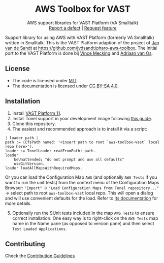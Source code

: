 <p align="center">
<!-- <img src="assets/logos/256x256.png"> -->
 <h1 align="center">AWS Toolbox for VAST</h1>
  <p align="center">
    AWS support libraries for VAST Platform (VA Smalltalk)
    <!---
    <br>
    <a href="docs/"><strong>Explore the docs »</strong></a>
    <br>
    -->
    <br>
    <a href="https://github.com/vast-community-hub/aws-toolbox-vast/issues/new?labels=Type%3A+Defect">Report a defect</a>
    |
    <a href="https://github.com/vast-community-hub/aws-toolbox-vast/issues/new?labels=Type%3A+Feature">Request feature</a>
  </p>
</p>

Support library for using AWS with VAST Platform (formerly VA Smalltalk) written in Smalltalk. This is the VAST Platform adaption of the project of [Jan van de Sandt](https://github.com/jvdsandt) at https://github.com/jvdsandt/pharo-aws-toolbox. The initial port to the VAST Platform is done bij [Vince Mecking](https://github.com/McKing2nd) and [Adriaan van Os](https://github.com/adriaon).

## License

- The code is licensed under [MIT](LICENSE).
- The documentation is licensed under [CC BY-SA 4.0](http://creativecommons.org/licenses/by-sa/4.0/).

## Installation

1. Install [VAST Platform 11](https://www.instantiations.com/vast-platform/).
2. Install Tonel support in your development image following [this guide](https://github.com/instantiations/tonel-vast#installation).
3. Clone this repository.
4. The easiest and recommended approach is to install it via a script:

```smalltalk
| loader path |
path := (CfsPath named: '<insert path to root `aws-toolbox-vast` local repo here>').
loader := TonelLoader readFromPath: path.
loader
	beUnattended; "do not prompt and use all defaults"
	useGitVersion.
loader loadAllMapsWithRequiredMaps.
```

Or you can load the Configuration Map `AWS` (and optionally `AWS Tests` if you want to run the unit tests) from the context menu of the Configuration Maps Browser: `"Import"` -> `"Load Configuration Maps from Tonel repository..."` -> select path to root `aws-toolbox-vast` local repo. This will open a dialog and will use convenient defaults for the load. Refer to [its documentation](https://github.com/instantiations/tonel-vast#using-gui-menus) for more details.

5. Optionally run the SUnit tests included in the map `AWS Tests` to ensure correct installation. One easy way is to right-click on the `AWS Tests` map name in the Name pane (as opposed to version pane) and then select `Test Loaded Applications`.



## Contributing

Check the [Contribution Guidelines](CONTRIBUTING.md)
